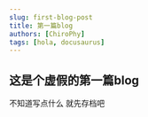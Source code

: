 ```yaml
---
slug: first-blog-post
title: 第一篇blog
authors: [ChiroPhy]
tags: [hola, docusaurus]
---
```


## 这是个虚假的第一篇blog  

不知道写点什么  就先存档吧